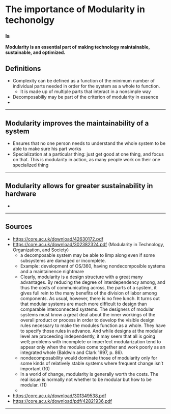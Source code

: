 # The importance of Modularity in techonolgy
### Is 
**Modularity is an essential part of making technology maintainable, sustainable, and optimized.**

## Definitions
- Complexity can be defined as a function of the minimum number of individual parts needed in order for the system as a whole to function.
	- It is made up of multiple parts that interact in a nonsimple way
- Decomposabiliy may be part of the criterion of modularity in essence
- 

---

## Modularity improves the maintainability of a system
- Ensures that no one person needs to understand the whole system to be able to make sure his part works
- Specialization at a particular thing: just get good at one thing, and focus on that. This is modularity in action, as many people work on their one specialized thing

---

## Modularity allows for greater sustainability in hardware

- 

---

## Sources
- https://core.ac.uk/download/42630172.pdf
- https://core.ac.uk/download/302382324.pdf (Modularity in Technology, Organization, and Society)
	- a decomposable system may be able to limp along even if some subsystems are damaged or incomplete. 
	- Example: development of OS/360, having nondecomposible systems and a maintainence nightmare
	- Clearly, modularity is a design structure with a great many advantages. By reducing the degree of interdependency among, and thus the costs of communicating across, the parts of a system, it gives full rein to the many benefits of the division of labor among components. As usual, however, there is no free lunch. It turns out that modular systems are much more difficult to design than comparable interconnected systems. The designers of modular systems must know a great deal about the inner workings of the overall product or process in order to develop the visible design rules necessary to make the modules function as a whole. They have to specify those rules in advance. And while designs at the modular level are proceeding independently, it may seem that all is going well; problems with incomplete or imperfect modularization tend to appear only when the modules come together and work poorly as an integrated whole (Baldwin and Clark 1997, p. 86).
	- nondecomposability would dominate those of modularity only for some kinds of relatively stable systems where frequent change isn’t important (10)
	- In a world of change, modularity is generally worth the costs. The real issue is normally not whether to be modular but how to be modular. (11)
	- 
- https://core.ac.uk/download/301349538.pdf
- https://core.ac.uk/download/pdf/42821936.pdf

---
